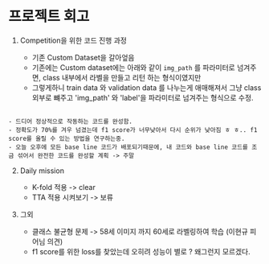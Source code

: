 # 프로젝트 회고

1. Competition을 위한 코드 진행 과정

    - 기존 Custom Dataset을 갈아엎음
    - 기존에는 Custom dataset에는 아래와 같이 `img_path` 를 파라미터로 넘겨주면, class 내부에서 라벨을 만들고 리턴 하는 형식이였지만
    - 그렇게하니 train data 와 validation data 를 나누는게 애매해져서 그냥 class 외부로 뺴주고 'img_path' 와 'label'을 파라미터로 넘겨주는 형식으로 수정.

```python

```
    - 드디어 정상적으로 작동하는 코드를 완성함.
    - 정확도가 70%를 겨우 넘겼는데 f1 score가 너무낮아서 다시 순위가 낮아짐 ㅎ ㅎ.. f1 score를 올릴 수 있는 방법을 연구하는중.
    - 오늘 오후에 모든 base line 코드가 배포되기때문에, 내 코드와 base line 코드를 조금 섞어서 완전한 코드를 완성할 계획 -> 주말
    
2. Daily mission
    - K-fold 적용 -> clear
    - TTA 적용 시켜보기 -> 보류
    
3. 그외
    - 클래스 불균형 문제 -> 58세 이미지 까지 60세로 라벨링하여 학습 (이현규 피어님 의견)
    - f1 score를 위한 loss를 찾았는데 오히려 성능이 별로 ? 왜그런지 모르겠다.